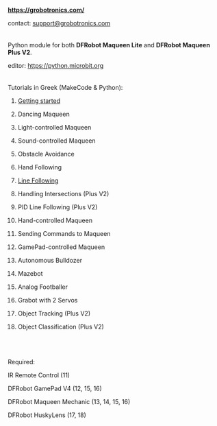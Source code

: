 **https://grobotronics.com/**

contact: support@grobotronics.com
<br> <br> <br>
Python module for both **DFRobot Maqueen Lite** and **DFRobot Maqueen Plus V2**.

editor: https://python.microbit.org
<br> <br> <br>
Tutorials in Greek (MakeCode & Python):

1. [Getting started](https://blog.grobotronics.com/?p=3251)

2. Dancing Maqueen

3. Light-controlled Maqueen

4. Sound-controlled Maqueen

5. Obstacle Avoidance

6. Hand Following

7. [Line Following](https://blog.grobotronics.com/?p=3327)

8. Handling Intersections (Plus V2)

9. PID Line Following (Plus V2)

10. Hand-controlled Maqueen

11. Sending Commands to Maqueen

12. GamePad-controlled Maqueen

13. Autonomous Bulldozer

14. Mazebot

15. Analog Footballer

16. Grabot with 2 Servos

17. Object Tracking (Plus V2)

18. Object Classification (Plus V2)

<br> <br> <br>
Required:

IR Remote Control (11)

DFRobot GamePad V4 (12, 15, 16)

DFRobot Maqueen Mechanic (13, 14, 15, 16)

DFRobot HuskyLens (17, 18)








